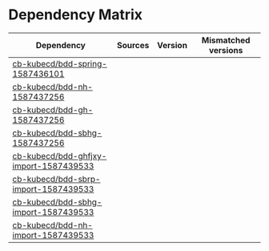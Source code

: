 # Dependency Matrix

Dependency | Sources | Version | Mismatched versions
---------- | ------- | ------- | -------------------
[cb-kubecd/bdd-spring-1587436101](https://github.com/cb-kubecd/bdd-spring-1587436101.git) |  | []() | 
[cb-kubecd/bdd-nh-1587437256](https://github.com/cb-kubecd/bdd-nh-1587437256.git) |  | []() | 
[cb-kubecd/bdd-gh-1587437256](https://github.com/cb-kubecd/bdd-gh-1587437256.git) |  | []() | 
[cb-kubecd/bdd-sbhg-1587437256](https://github.com/cb-kubecd/bdd-sbhg-1587437256.git) |  | []() | 
[cb-kubecd/bdd-ghfjxy-import-1587439533](https://github.com/cb-kubecd/bdd-ghfjxy-import-1587439533.git) |  | []() | 
[cb-kubecd/bdd-sbrp-import-1587439533](https://github.com/cb-kubecd/bdd-sbrp-import-1587439533.git) |  | []() | 
[cb-kubecd/bdd-sbhg-import-1587439533](https://github.com/cb-kubecd/bdd-sbhg-import-1587439533.git) |  | []() | 
[cb-kubecd/bdd-nh-import-1587439533](https://github.com/cb-kubecd/bdd-nh-import-1587439533.git) |  | []() | 
